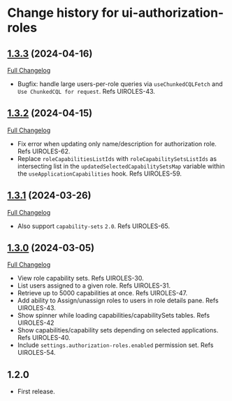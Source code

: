 # Change history for ui-authorization-roles

## [1.3.3](https://github.com/folio-org/ui-authorization-roles/tree/v1.3.3) (2024-04-16)
[Full Changelog](https://github.com/folio-org/ui-authorization-roles/compare/v1.3.2...v1.3.3)

* Bugfix: handle large users-per-role queries via `useChunkedCQLFetch` and `Use ChunkedCQL for request`. Refs UIROLES-43.

## [1.3.2](https://github.com/folio-org/ui-authorization-roles/tree/v1.3.2) (2024-04-15)
[Full Changelog](https://github.com/folio-org/ui-authorization-roles/compare/v1.3.1...v1.3.2)

* Fix error when updating only name/description for authorization role. Refs UIROLES-62.
* Replace `roleCapabilitiesListIds` with `roleCapabilitySetsListIds` as intersecting list in the `updatedSelectedCapabilitySetsMap` variable within the `useApplicationCapabilities` hook. Refs UIROLES-59.

## [1.3.1](https://github.com/folio-org/ui-authorization-roles/tree/v1.3.1) (2024-03-26)
[Full Changelog](https://github.com/folio-org/ui-authorization-roles/compare/v1.3.0...v1.3.1)

* Also support `capability-sets` `2.0`. Refs UIROLES-65.

## [1.3.0](https://github.com/folio-org/ui-authorization-roles/tree/v1.3.0) (2024-03-05)
[Full Changelog](https://github.com/folio-org/ui-authorization-roles/compare/v1.2.0...v1.3.0)

* View role capability sets. Refs UIROLES-30.
* List users assigned to a given role. Refs UIROLES-31.
* Retrieve up to 5000 capabilities at once. Refs UIROLES-47.
* Add ability to Assign/unassign roles to users in role details pane. Refs UIROLES-43.
* Show spinner while loading capabilities/capabilitySets tables. Refs UIROLES-42
* Show capabilities/capability sets depending on selected applications. Refs UIROLES-40.
* Include `settings.authorization-roles.enabled` permission set. Refs UIROLES-54.

## 1.2.0

* First release.

